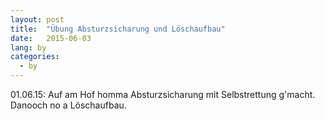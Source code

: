 ```yaml
---
layout: post
title:  "Übung Absturzsicharung und Löschaufbau"
date:   2015-06-03
lang: by
categories:
  - by
---
```


01.06.15: Auf am Hof homma Absturzsicharung mit Selbstrettung g'macht. Danooch no a Löschaufbau.

